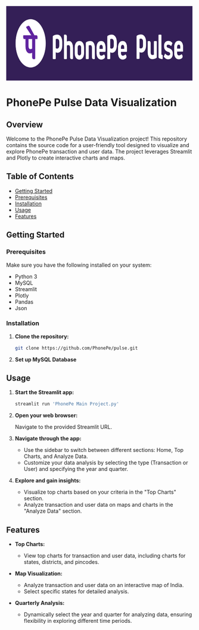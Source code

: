 <img src="PhonePe_Logo.jpg" alt="PhonePe Logo" width="500" height="200">

# PhonePe Pulse Data Visualization

## Overview

Welcome to the PhonePe Pulse Data Visualization project! This repository contains the source code for a user-friendly tool designed to visualize and explore PhonePe transaction and user data. The project leverages Streamlit and Plotly to create interactive charts and maps.

## Table of Contents
- [Getting Started](#getting-started)
- [Prerequisites](#prerequisites)
- [Installation](#installation)
- [Usage](#usage)
- [Features](#features)

## Getting Started

### Prerequisites

Make sure you have the following installed on your system:

- Python 3
- MySQL
- Streamlit
- Plotly
- Pandas
- Json

### Installation

1. **Clone the repository:**

   ```bash
   git clone https://github.com/PhonePe/pulse.git
   ```
2. **Set up MySQL Database**

## Usage

1. **Start the Streamlit app:**

    ```bash
    streamlit run 'PhonePe Main Project.py'
    ```

2. **Open your web browser:**

    Navigate to the provided Streamlit URL.

3. **Navigate through the app:**

    - Use the sidebar to switch between different sections: Home, Top Charts, and Analyze Data.
    - Customize your data analysis by selecting the type (Transaction or User) and specifying the year and quarter.

4. **Explore and gain insights:**

    - Visualize top charts based on your criteria in the "Top Charts" section.
    - Analyze transaction and user data on maps and charts in the "Analyze Data" section.

## Features

- **Top Charts:**
  - View top charts for transaction and user data, including charts for states, districts, and pincodes.

- **Map Visualization:**
  - Analyze transaction and user data on an interactive map of India.
  - Select specific states for detailed analysis.

- **Quarterly Analysis:**
  - Dynamically select the year and quarter for analyzing data, ensuring flexibility in exploring different time periods.

